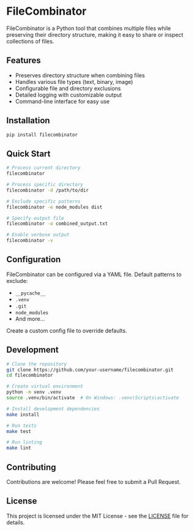 # FileCombinator

FileCombinator is a Python tool that combines multiple files while preserving their directory structure, making it easy to share or inspect collections of files.

## Features

- Preserves directory structure when combining files
- Handles various file types (text, binary, image)
- Configurable file and directory exclusions
- Detailed logging with customizable output
- Command-line interface for easy use

## Installation

```bash
pip install filecombinator
```

## Quick Start

```bash
# Process current directory
filecombinator

# Process specific directory
filecombinator -d /path/to/dir

# Exclude specific patterns
filecombinator -e node_modules dist

# Specify output file
filecombinator -o combined_output.txt

# Enable verbose output
filecombinator -v
```

## Configuration

FileCombinator can be configured via a YAML file. Default patterns to exclude:

- `__pycache__`
- `.venv`
- `.git`
- `node_modules`
- And more...

Create a custom config file to override defaults.

## Development

```bash
# Clone the repository
git clone https://github.com/your-username/filecombinator.git
cd filecombinator

# Create virtual environment
python -m venv .venv
source .venv/bin/activate  # On Windows: .venv\Scripts\activate

# Install development dependencies
make install

# Run tests
make test

# Run linting
make lint
```

## Contributing

Contributions are welcome! Please feel free to submit a Pull Request.

## License

This project is licensed under the MIT License - see the [LICENSE](LICENSE) file for details.
